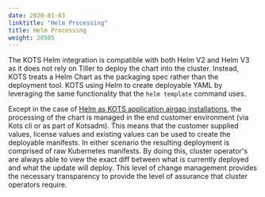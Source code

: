 ```yaml
---
date: 2020-01-03
linktitle: "Helm Processing"
title: Helm Processing
weight: 20505
---
```


The KOTS Helm integration is compatible with both Helm V2 and Helm V3 as it does not rely on Tiller to deploy the chart into the cluster. Instead, KOTS treats a Helm Chart as the packaging spec rather than the deployment tool. KOTS using Helm to create deployable YAML by leveraging the same functionality that the `helm template` command uses.

Except in the case of [Helm as KOTS application airgap installations](../helm-airgap-builder), the processing of the chart is managed in the end customer environment (via Kots cli or as part of Kotsadm). This means that the customer supplied values, license values and existing values can be used to create the deployable manifests. In either scenario the resulting deployment is comprised of raw Kubernetes manifests. By doing this, cluster operator's are always able to view the exact diff between what is currently deployed and what the update will deploy. This level of change management provides the necessary transparency to provide the level of assurance that cluster operators require.
